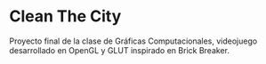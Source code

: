 Clean The City
==============

Proyecto final de la clase de Gráficas Computacionales, videojuego desarrollado en OpenGL y GLUT inspirado en Brick Breaker.
